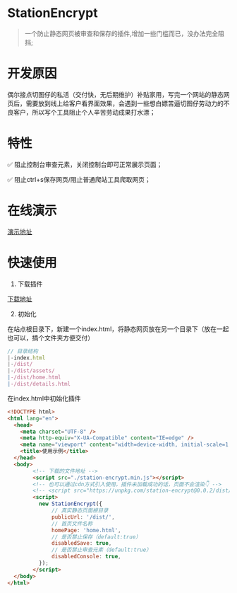 # StationEncrypt

> 一个防止静态网页被审查和保存的插件,增加一些门槛而已，没办法完全阻挡;


# 开发原因

偶尔接点切图仔的私活（交付快，无后期维护）补贴家用，写完一个网站的静态网页后，需要放到线上给客户看界面效果，会遇到一些想白嫖苦逼切图仔劳动力的不良客户，所以写个工具阻止个人辛苦劳动成果打水漂；

# 特性

 ✅ 阻止控制台审查元素，关闭控制台即可正常展示页面；
  
 ✅ 阻止ctrl+s保存网页/阻止普通爬站工具爬取网页；

# 在线演示

[演示地址](https://laoxia7751.github.io/station-encrypt)


# 快速使用

1. 下载插件

[下载地址](https://unpkg.com/station-encrypt@0.0.2/dist/station-encrypt.min.js)

2. 初始化

在站点根目录下，新建一个index.html，将静态网页放在另一个目录下（放在一起也可以，搞个文件夹方便交付）

```js
// 目录结构
|-index.html          
|-/dist/ 
|-/dist/assets/        
|-/dist/home.html
|-/dist/details.html
```

在index.html中初始化插件

```html
<!DOCTYPE html>
<html lang="en">
  <head>
    <meta charset="UTF-8" />
    <meta http-equiv="X-UA-Compatible" content="IE=edge" />
    <meta name="viewport" content="width=device-width, initial-scale=1.0" />
    <title>使用示例</title>
  </head>
  <body>
        <!-- 下载的文件地址 -->
        <script src="./station-encrypt.min.js"></script>
        <!-- 也可以通过cdn方式引入使用，插件未加载成功的话，页面不会渲染👇 -->
        <!-- <script src="https://unpkg.com/station-encrypt@0.0.2/dist/station-encrypt.min.js"></script> -->
        <script>
          new StationEncrypt({
              // 真实静态页面根目录
              publicUrl: '/dist/',
              // 首页文件名称
              homePage: 'home.html',
              // 是否禁止保存（default:true）
              disabledSave: true,
              // 是否禁止审查元素（default:true）
              disabledConsole: true,
          });
        </script>
  </body>
</html>

```

  